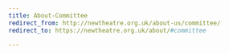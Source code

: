 ```yaml
---
title: About-Committee
redirect_from: http://newtheatre.org.uk/about-us/committee/
redirect_to: https://newtheatre.org.uk/about/#committee

---
```

